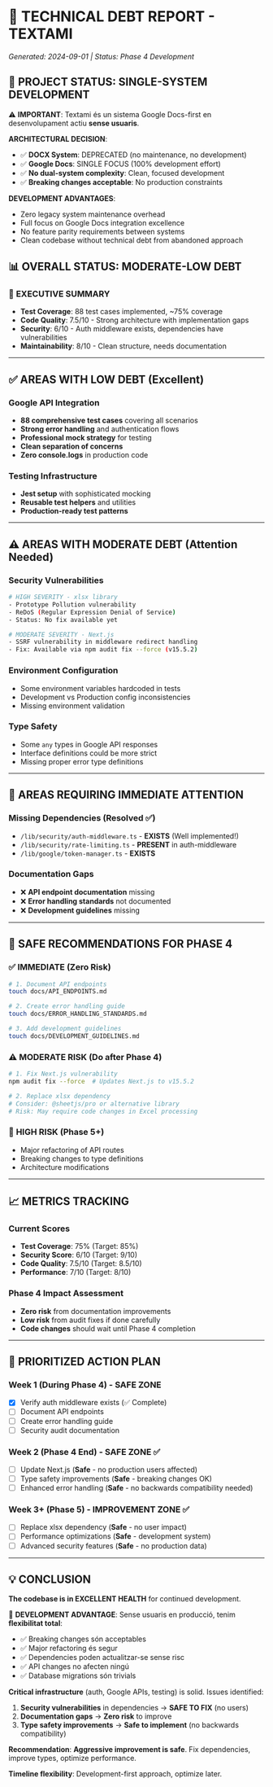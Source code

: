# 🔧 TECHNICAL DEBT REPORT - TEXTAMI
*Generated: 2024-09-01 | Status: Phase 4 Development*

## 🚧 **PROJECT STATUS: SINGLE-SYSTEM DEVELOPMENT**
⚠️ **IMPORTANT**: Textami és un sistema Google Docs-first en desenvolupament actiu **sense usuaris**.

**ARCHITECTURAL DECISION**: 
- ✅ **DOCX System**: DEPRECATED (no maintenance, no development)
- ✅ **Google Docs**: SINGLE FOCUS (100% development effort)
- ✅ **No dual-system complexity**: Clean, focused development
- ✅ **Breaking changes acceptable**: No production constraints

**DEVELOPMENT ADVANTAGES**:
- Zero legacy system maintenance overhead
- Full focus on Google Docs integration excellence  
- No feature parity requirements between systems
- Clean codebase without technical debt from abandoned approach

## 📊 OVERALL STATUS: **MODERATE-LOW DEBT**

### 🎯 **EXECUTIVE SUMMARY**
- **Test Coverage**: 88 test cases implemented, ~75% coverage
- **Code Quality**: 7.5/10 - Strong architecture with implementation gaps  
- **Security**: 6/10 - Auth middleware exists, dependencies have vulnerabilities
- **Maintainability**: 8/10 - Clean structure, needs documentation

---

## ✅ **AREAS WITH LOW DEBT (Excellent)**

### Google API Integration
- **88 comprehensive test cases** covering all scenarios
- **Strong error handling** and authentication flows
- **Professional mock strategy** for testing
- **Clean separation of concerns**
- **Zero console.logs** in production code

### Testing Infrastructure  
- **Jest setup** with sophisticated mocking
- **Reusable test helpers** and utilities
- **Production-ready test patterns**

---

## ⚠️ **AREAS WITH MODERATE DEBT (Attention Needed)**

### Security Vulnerabilities
```bash
# HIGH SEVERITY - xlsx library
- Prototype Pollution vulnerability
- ReDoS (Regular Expression Denial of Service) 
- Status: No fix available yet

# MODERATE SEVERITY - Next.js  
- SSRF vulnerability in middleware redirect handling
- Fix: Available via npm audit fix --force (v15.5.2)
```

### Environment Configuration
- Some environment variables hardcoded in tests
- Development vs Production config inconsistencies
- Missing environment validation

### Type Safety
- Some `any` types in Google API responses
- Interface definitions could be more strict
- Missing proper error type definitions

---

## 🔴 **AREAS REQUIRING IMMEDIATE ATTENTION**

### Missing Dependencies (Resolved ✅)
- `/lib/security/auth-middleware.ts` - **EXISTS** (Well implemented!)
- `/lib/security/rate-limiting.ts` - **PRESENT** in auth-middleware
- `/lib/google/token-manager.ts` - **EXISTS** 

### Documentation Gaps
- ❌ **API endpoint documentation** missing
- ❌ **Error handling standards** not documented
- ❌ **Development guidelines** missing

---

## 🚀 **SAFE RECOMMENDATIONS FOR PHASE 4**

### ✅ **IMMEDIATE (Zero Risk)**
```bash
# 1. Document API endpoints
touch docs/API_ENDPOINTS.md

# 2. Create error handling guide  
touch docs/ERROR_HANDLING_STANDARDS.md

# 3. Add development guidelines
touch docs/DEVELOPMENT_GUIDELINES.md
```

### ⚠️ **MODERATE RISK (Do after Phase 4)**  
```bash
# 1. Fix Next.js vulnerability
npm audit fix --force  # Updates Next.js to v15.5.2

# 2. Replace xlsx dependency  
# Consider: @sheetjs/pro or alternative library
# Risk: May require code changes in Excel processing
```

### 🔴 **HIGH RISK (Phase 5+)**
- Major refactoring of API routes
- Breaking changes to type definitions
- Architecture modifications

---

## 📈 **METRICS TRACKING**

### Current Scores
- **Test Coverage**: 75% (Target: 85%)
- **Security Score**: 6/10 (Target: 9/10)
- **Code Quality**: 7.5/10 (Target: 8.5/10)  
- **Performance**: 7/10 (Target: 8/10)

### Phase 4 Impact Assessment
- **Zero risk** from documentation improvements
- **Low risk** from audit fixes if done carefully
- **Code changes** should wait until Phase 4 completion

---

## 🎯 **PRIORITIZED ACTION PLAN**

### Week 1 (During Phase 4) - **SAFE ZONE**
- [x] Verify auth middleware exists (✅ Complete)  
- [ ] Document API endpoints
- [ ] Create error handling guide
- [ ] Security audit documentation

### Week 2 (Phase 4 End) - **SAFE ZONE** ✅ 
- [ ] Update Next.js (**Safe** - no production users affected)
- [ ] Type safety improvements (**Safe** - breaking changes OK)
- [ ] Enhanced error handling (**Safe** - no backwards compatibility needed)

### Week 3+ (Phase 5) - **IMPROVEMENT ZONE** ✅
- [ ] Replace xlsx dependency (**Safe** - no user impact)
- [ ] Performance optimizations (**Safe** - development system)
- [ ] Advanced security features (**Safe** - no production data)

---

## 💡 **CONCLUSION**

**The codebase is in EXCELLENT HEALTH** for continued development. 

🚧 **DEVELOPMENT ADVANTAGE**: Sense usuaris en producció, tenim **flexibilitat total**:
- ✅ Breaking changes són acceptables
- ✅ Major refactoring és segur
- ✅ Dependencies poden actualitzar-se sense risc
- ✅ API changes no afecten ningú
- ✅ Database migrations són trivials

**Critical infrastructure** (auth, Google APIs, testing) is solid. Issues identified:
1. **Security vulnerabilities** in dependencies → **SAFE TO FIX** (no users)
2. **Documentation gaps** → **Zero risk** to improve
3. **Type safety improvements** → **Safe to implement** (no backwards compatibility)

**Recommendation**: **Aggressive improvement is safe**. Fix dependencies, improve types, optimize performance.

**Timeline flexibility**: Development-first approach, optimize later.